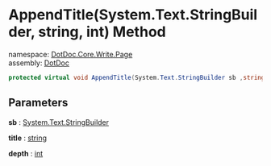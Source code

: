 ﻿# AppendTitle\(System\.Text\.StringBuilder, string, int\) Method

namespace: [DotDoc\.Core\.Write\.Page](../../DotDoc.Core.Write.Page.md)<br />
assembly: [DotDoc](../../../DotDoc.md)



```csharp
protected virtual void AppendTitle(System.Text.StringBuilder sb ,string title ,int depth = 1);
```

## Parameters

__sb__ : [System\.Text\.StringBuilder](https://docs.microsoft.com/dotnet/api/System.Text.StringBuilder)



__title__ : [string](https://docs.microsoft.com/dotnet/api/System.String)



__depth__ : [int](https://docs.microsoft.com/dotnet/api/System.Int32)



